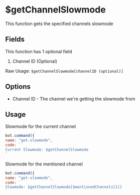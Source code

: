 # $getChannelSlowmode

This function gets the specified channels slowmode

## Fields

This function has 1 optional field

1. Channel ID \(Optional\)

Raw Usage: `$getChannelSlowmode[channelID (optional)]`

## Options

* Channel ID - The channel we're getting the slowmode from

## Usage

Slowmode for the current channel

```javascript
bot.command({
name: "get-slowmode",
code: `
Current Slowmode: $getChannelSlowmode
`
```

Slowmode for the mentioned channel

```javascript
bot.command({
name: "get-slowmode",
code: `
Slowmode: $getChannelSlowmode[$mentionedChannels[1]]
`
```

